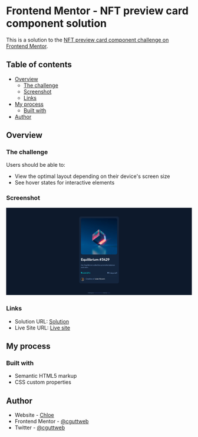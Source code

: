# Frontend Mentor - NFT preview card component solution

This is a solution to the [NFT preview card component challenge on Frontend Mentor](https://www.frontendmentor.io/challenges/nft-preview-card-component-SbdUL_w0U).

## Table of contents

- [Overview](#overview)
  - [The challenge](#the-challenge)
  - [Screenshot](#screenshot)
  - [Links](#links)
- [My process](#my-process)
  - [Built with](#built-with)
- [Author](#author)

## Overview

### The challenge

Users should be able to:

- View the optimal layout depending on their device's screen size
- See hover states for interactive elements

### Screenshot

![NFT card screenshot](./images/nft-card-screenshot.png)

### Links

- Solution URL: [Solution](https://your-solution-url.com)
- Live Site URL: [Live site](https://frontend-mentor-challenges-rose.vercel.app/nft-preview-card-component-main/)

## My process

### Built with

- Semantic HTML5 markup
- CSS custom properties

## Author

- Website - [Chloe](https://www.cgweb.co.uk)
- Frontend Mentor - [@cguttweb](https://www.frontendmentor.io/profile/cguttweb)
- Twitter - [@cguttweb](https://www.twitter.com/cguttweb)
